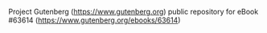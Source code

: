 Project Gutenberg (https://www.gutenberg.org) public repository for
eBook #63614 (https://www.gutenberg.org/ebooks/63614)
